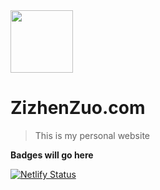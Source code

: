 <img width="100" src="https://i.loli.net/2019/03/03/5c7ac003904f0.jpg">

# ZizhenZuo.com

> This is my personal website

**Badges will go here**

[![Netlify Status](https://api.netlify.com/api/v1/badges/1eab65c2-8507-4227-b04b-10958cd9618d/deploy-status)](https://app.netlify.com/sites/zuonx/deploys)
